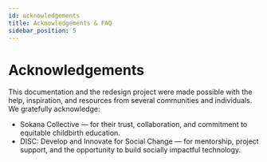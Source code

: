 ```yaml
---
id: acknowledgements
title: Acknowledgements & FAQ
sidebar_position: 5
---
```


# Acknowledgements

This documentation and the redesign project were made possible with the help, inspiration, and resources from several communities and individuals. We gratefully acknowledge:

- Sokana Collective — for their trust, collaboration, and commitment to equitable childbirth education.
- DISC: Develop and Innovate for Social Change — for mentorship, project support, and the opportunity to build socially impactful technology.